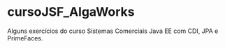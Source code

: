 # cursoJSF_AlgaWorks
Alguns exercícios do curso Sistemas Comerciais Java EE com CDI, JPA e PrimeFaces.
